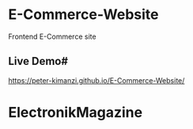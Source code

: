 # E-Commerce-Website
Frontend E-Commerce site 

## Live Demo#

https://peter-kimanzi.github.io/E-Commerce-Website/




# ElectronikMagazine
